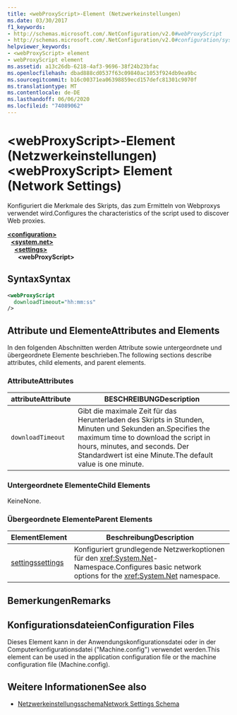 ```yaml
---
title: <webProxyScript>-Element (Netzwerkeinstellungen)
ms.date: 03/30/2017
f1_keywords:
- http://schemas.microsoft.com/.NetConfiguration/v2.0#webProxyScript
- http://schemas.microsoft.com/.NetConfiguration/v2.0#configuration/system.net/settings/webProxyScript
helpviewer_keywords:
- <webProxyScript> element
- webProxyScript element
ms.assetid: a13c26db-6218-4af3-9696-38f24b23bfac
ms.openlocfilehash: dbad888cd0537f63c09840ac1053f924db9ea9bc
ms.sourcegitcommit: b16c00371ea06398859ecd157defc81301c9070f
ms.translationtype: MT
ms.contentlocale: de-DE
ms.lasthandoff: 06/06/2020
ms.locfileid: "74089062"
---
```

# <a name="webproxyscript-element-network-settings"></a><span data-ttu-id="f9ae7-102">\<webProxyScript>-Element (Netzwerkeinstellungen)</span><span class="sxs-lookup"><span data-stu-id="f9ae7-102">\<webProxyScript> Element (Network Settings)</span></span>
<span data-ttu-id="f9ae7-103">Konfiguriert die Merkmale des Skripts, das zum Ermitteln von Webproxys verwendet wird.</span><span class="sxs-lookup"><span data-stu-id="f9ae7-103">Configures the characteristics of the script used to discover Web proxies.</span></span>  

[**\<configuration>**](../configuration-element.md)\
&nbsp;&nbsp;[**\<system.net>**](system-net-element-network-settings.md)\
&nbsp;&nbsp;&nbsp;&nbsp;[**\<settings>**](settings-element-network-settings.md)\
&nbsp;&nbsp;&nbsp;&nbsp;&nbsp;&nbsp;**\<webProxyScript>**

## <a name="syntax"></a><span data-ttu-id="f9ae7-104">Syntax</span><span class="sxs-lookup"><span data-stu-id="f9ae7-104">Syntax</span></span>  
  
```xml  
<webProxyScript  
  downloadTimeout="hh:mm:ss"  
/>  
```  
  
## <a name="attributes-and-elements"></a><span data-ttu-id="f9ae7-105">Attribute und Elemente</span><span class="sxs-lookup"><span data-stu-id="f9ae7-105">Attributes and Elements</span></span>  
 <span data-ttu-id="f9ae7-106">In den folgenden Abschnitten werden Attribute sowie untergeordnete und übergeordnete Elemente beschrieben.</span><span class="sxs-lookup"><span data-stu-id="f9ae7-106">The following sections describe attributes, child elements, and parent elements.</span></span>  
  
### <a name="attributes"></a><span data-ttu-id="f9ae7-107">Attribute</span><span class="sxs-lookup"><span data-stu-id="f9ae7-107">Attributes</span></span>  
  
|<span data-ttu-id="f9ae7-108">attribute</span><span class="sxs-lookup"><span data-stu-id="f9ae7-108">Attribute</span></span>|<span data-ttu-id="f9ae7-109">BESCHREIBUNG</span><span class="sxs-lookup"><span data-stu-id="f9ae7-109">Description</span></span>|  
|---------------|-----------------|  
|`downloadTimeout`|<span data-ttu-id="f9ae7-110">Gibt die maximale Zeit für das Herunterladen des Skripts in Stunden, Minuten und Sekunden an.</span><span class="sxs-lookup"><span data-stu-id="f9ae7-110">Specifies the maximum time to download the script in hours, minutes, and seconds.</span></span> <span data-ttu-id="f9ae7-111">Der Standardwert ist eine Minute.</span><span class="sxs-lookup"><span data-stu-id="f9ae7-111">The default value is one minute.</span></span>|  
  
### <a name="child-elements"></a><span data-ttu-id="f9ae7-112">Untergeordnete Elemente</span><span class="sxs-lookup"><span data-stu-id="f9ae7-112">Child Elements</span></span>  
 <span data-ttu-id="f9ae7-113">Keine</span><span class="sxs-lookup"><span data-stu-id="f9ae7-113">None.</span></span>  
  
### <a name="parent-elements"></a><span data-ttu-id="f9ae7-114">Übergeordnete Elemente</span><span class="sxs-lookup"><span data-stu-id="f9ae7-114">Parent Elements</span></span>  
  
|<span data-ttu-id="f9ae7-115">Element</span><span class="sxs-lookup"><span data-stu-id="f9ae7-115">Element</span></span>|<span data-ttu-id="f9ae7-116">Beschreibung</span><span class="sxs-lookup"><span data-stu-id="f9ae7-116">Description</span></span>|  
|-------------|-----------------|  
|[<span data-ttu-id="f9ae7-117">settings</span><span class="sxs-lookup"><span data-stu-id="f9ae7-117">settings</span></span>](settings-element-network-settings.md)|<span data-ttu-id="f9ae7-118">Konfiguriert grundlegende Netzwerkoptionen für den <xref:System.Net>-Namespace.</span><span class="sxs-lookup"><span data-stu-id="f9ae7-118">Configures basic network options for the <xref:System.Net> namespace.</span></span>|  
  
## <a name="remarks"></a><span data-ttu-id="f9ae7-119">Bemerkungen</span><span class="sxs-lookup"><span data-stu-id="f9ae7-119">Remarks</span></span>  
  
## <a name="configuration-files"></a><span data-ttu-id="f9ae7-120">Konfigurationsdateien</span><span class="sxs-lookup"><span data-stu-id="f9ae7-120">Configuration Files</span></span>  
 <span data-ttu-id="f9ae7-121">Dieses Element kann in der Anwendungskonfigurationsdatei oder in der Computerkonfigurationsdatei ("Machine.config") verwendet werden.</span><span class="sxs-lookup"><span data-stu-id="f9ae7-121">This element can be used in the application configuration file or the machine configuration file (Machine.config).</span></span>  
  
## <a name="see-also"></a><span data-ttu-id="f9ae7-122">Weitere Informationen</span><span class="sxs-lookup"><span data-stu-id="f9ae7-122">See also</span></span>

- [<span data-ttu-id="f9ae7-123">Netzwerkeinstellungsschema</span><span class="sxs-lookup"><span data-stu-id="f9ae7-123">Network Settings Schema</span></span>](index.md)
